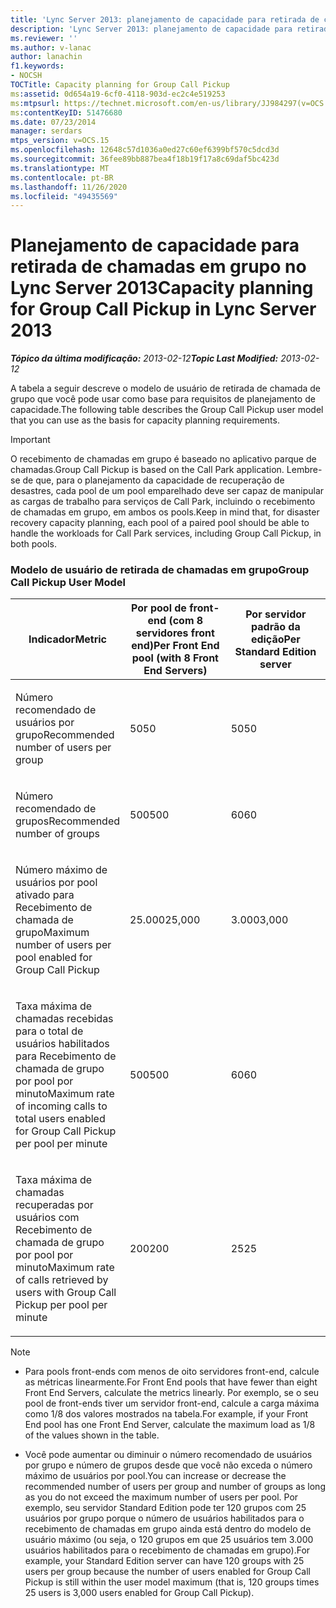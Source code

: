 ```yaml
---
title: 'Lync Server 2013: planejamento de capacidade para retirada de chamadas em grupo'
description: 'Lync Server 2013: planejamento de capacidade para retirada de chamadas em grupo.'
ms.reviewer: ''
ms.author: v-lanac
author: lanachin
f1.keywords:
- NOCSH
TOCTitle: Capacity planning for Group Call Pickup
ms:assetid: 0d654a19-6cf0-4118-903d-ec2c4e519253
ms:mtpsurl: https://technet.microsoft.com/en-us/library/JJ984297(v=OCS.15)
ms:contentKeyID: 51476680
ms.date: 07/23/2014
manager: serdars
mtps_version: v=OCS.15
ms.openlocfilehash: 12648c57d1036a0ed27c60ef6399bf570c5dcd3d
ms.sourcegitcommit: 36fee89bb887bea4f18b19f17a8c69daf5bc423d
ms.translationtype: MT
ms.contentlocale: pt-BR
ms.lasthandoff: 11/26/2020
ms.locfileid: "49435569"
---
```

# <a name="capacity-planning-for-group-call-pickup-in-lync-server-2013"></a><span data-ttu-id="79e72-103">Planejamento de capacidade para retirada de chamadas em grupo no Lync Server 2013</span><span class="sxs-lookup"><span data-stu-id="79e72-103">Capacity planning for Group Call Pickup in Lync Server 2013</span></span>

<div data-xmlns="http://www.w3.org/1999/xhtml">

<div class="topic" data-xmlns="http://www.w3.org/1999/xhtml" data-msxsl="urn:schemas-microsoft-com:xslt" data-cs="https://msdn.microsoft.com/">

<div data-asp="https://msdn2.microsoft.com/asp">



</div>

<div id="mainSection">

<div id="mainBody"><span data-ttu-id="79e72-104">

<span> </span></span><span class="sxs-lookup"><span data-stu-id="79e72-104">

<span> </span></span></span>

<span data-ttu-id="79e72-105">_**Tópico da última modificação:** 2013-02-12_</span><span class="sxs-lookup"><span data-stu-id="79e72-105">_**Topic Last Modified:** 2013-02-12_</span></span>

<div id="sectionSection0" class="section">

<span data-ttu-id="79e72-106">A tabela a seguir descreve o modelo de usuário de retirada de chamada de grupo que você pode usar como base para requisitos de planejamento de capacidade.</span><span class="sxs-lookup"><span data-stu-id="79e72-106">The following table describes the Group Call Pickup user model that you can use as the basis for capacity planning requirements.</span></span>

<div>


> [!IMPORTANT]  
> <span data-ttu-id="79e72-107">O recebimento de chamadas em grupo é baseado no aplicativo parque de chamadas.</span><span class="sxs-lookup"><span data-stu-id="79e72-107">Group Call Pickup is based on the Call Park application.</span></span> <span data-ttu-id="79e72-108">Lembre-se de que, para o planejamento da capacidade de recuperação de desastres, cada pool de um pool emparelhado deve ser capaz de manipular as cargas de trabalho para serviços de Call Park, incluindo o recebimento de chamadas em grupo, em ambos os pools.</span><span class="sxs-lookup"><span data-stu-id="79e72-108">Keep in mind that, for disaster recovery capacity planning, each pool of a paired pool should be able to handle the workloads for Call Park services, including Group Call Pickup, in both pools.</span></span>



</div>

### <a name="group-call-pickup-user-model"></a><span data-ttu-id="79e72-109">Modelo de usuário de retirada de chamadas em grupo</span><span class="sxs-lookup"><span data-stu-id="79e72-109">Group Call Pickup User Model</span></span>

<table>
<colgroup>
<col style="width: 33%" />
<col style="width: 33%" />
<col style="width: 33%" />
</colgroup>
<thead>
<tr class="header">
<th><span data-ttu-id="79e72-110">Indicador</span><span class="sxs-lookup"><span data-stu-id="79e72-110">Metric</span></span></th>
<th><span data-ttu-id="79e72-111">Por pool de front-end (com 8 servidores front end)</span><span class="sxs-lookup"><span data-stu-id="79e72-111">Per Front End pool (with 8 Front End Servers)</span></span></th>
<th><span data-ttu-id="79e72-112">Por servidor padrão da edição</span><span class="sxs-lookup"><span data-stu-id="79e72-112">Per Standard Edition server</span></span></th>
</tr>
</thead>
<tbody>
<tr class="odd">
<td><p><span data-ttu-id="79e72-113">Número recomendado de usuários por grupo</span><span class="sxs-lookup"><span data-stu-id="79e72-113">Recommended number of users per group</span></span></p></td>
<td><p><span data-ttu-id="79e72-114">50</span><span class="sxs-lookup"><span data-stu-id="79e72-114">50</span></span></p></td>
<td><p><span data-ttu-id="79e72-115">50</span><span class="sxs-lookup"><span data-stu-id="79e72-115">50</span></span></p></td>
</tr>
<tr class="even">
<td><p><span data-ttu-id="79e72-116">Número recomendado de grupos</span><span class="sxs-lookup"><span data-stu-id="79e72-116">Recommended number of groups</span></span></p></td>
<td><p><span data-ttu-id="79e72-117">500</span><span class="sxs-lookup"><span data-stu-id="79e72-117">500</span></span></p></td>
<td><p><span data-ttu-id="79e72-118">60</span><span class="sxs-lookup"><span data-stu-id="79e72-118">60</span></span></p></td>
</tr>
<tr class="odd">
<td><p><span data-ttu-id="79e72-119">Número máximo de usuários por pool ativado para Recebimento de chamada de grupo</span><span class="sxs-lookup"><span data-stu-id="79e72-119">Maximum number of users per pool enabled for Group Call Pickup</span></span></p></td>
<td><p><span data-ttu-id="79e72-120">25.000</span><span class="sxs-lookup"><span data-stu-id="79e72-120">25,000</span></span></p></td>
<td><p><span data-ttu-id="79e72-121">3.000</span><span class="sxs-lookup"><span data-stu-id="79e72-121">3,000</span></span></p></td>
</tr>
<tr class="even">
<td><p><span data-ttu-id="79e72-122">Taxa máxima de chamadas recebidas para o total de usuários habilitados para Recebimento de chamada de grupo por pool por minuto</span><span class="sxs-lookup"><span data-stu-id="79e72-122">Maximum rate of incoming calls to total users enabled for Group Call Pickup per pool per minute</span></span></p></td>
<td><p><span data-ttu-id="79e72-123">500</span><span class="sxs-lookup"><span data-stu-id="79e72-123">500</span></span></p></td>
<td><p><span data-ttu-id="79e72-124">60</span><span class="sxs-lookup"><span data-stu-id="79e72-124">60</span></span></p></td>
</tr>
<tr class="odd">
<td><p><span data-ttu-id="79e72-125">Taxa máxima de chamadas recuperadas por usuários com Recebimento de chamada de grupo por pool por minuto</span><span class="sxs-lookup"><span data-stu-id="79e72-125">Maximum rate of calls retrieved by users with Group Call Pickup per pool per minute</span></span></p></td>
<td><p><span data-ttu-id="79e72-126">200</span><span class="sxs-lookup"><span data-stu-id="79e72-126">200</span></span></p></td>
<td><p><span data-ttu-id="79e72-127">25</span><span class="sxs-lookup"><span data-stu-id="79e72-127">25</span></span></p></td>
</tr>
</tbody>
</table>


<div>


> [!NOTE]  
> <UL>
> <LI>
> <P><span data-ttu-id="79e72-128">Para pools front-ends com menos de oito servidores front-end, calcule as métricas linearmente.</span><span class="sxs-lookup"><span data-stu-id="79e72-128">For Front End pools that have fewer than eight Front End Servers, calculate the metrics linearly.</span></span> <span data-ttu-id="79e72-129">Por exemplo, se o seu pool de front-ends tiver um servidor front-end, calcule a carga máxima como 1/8 dos valores mostrados na tabela.</span><span class="sxs-lookup"><span data-stu-id="79e72-129">For example, if your Front End pool has one Front End Server, calculate the maximum load as 1/8 of the values shown in the table.</span></span></P>
> <LI>
> <P><span data-ttu-id="79e72-130">Você pode aumentar ou diminuir o número recomendado de usuários por grupo e número de grupos desde que você não exceda o número máximo de usuários por pool.</span><span class="sxs-lookup"><span data-stu-id="79e72-130">You can increase or decrease the recommended number of users per group and number of groups as long as you do not exceed the maximum number of users per pool.</span></span> <span data-ttu-id="79e72-131">Por exemplo, seu servidor Standard Edition pode ter 120 grupos com 25 usuários por grupo porque o número de usuários habilitados para o recebimento de chamadas em grupo ainda está dentro do modelo de usuário máximo (ou seja, o 120 grupos em que 25 usuários tem 3.000 usuários habilitados para o recebimento de chamadas em grupo).</span><span class="sxs-lookup"><span data-stu-id="79e72-131">For example, your Standard Edition server can have 120 groups with 25 users per group because the number of users enabled for Group Call Pickup is still within the user model maximum (that is, 120 groups times 25 users is 3,000 users enabled for Group Call Pickup).</span></span></P></LI></UL><span data-ttu-id="79e72-132">



</div>

</div>

</div>

<span> </span>

</div>

</div>

</span><span class="sxs-lookup"><span data-stu-id="79e72-132">



</div>

</div>

</div>

<span> </span>

</div>

</div>

</span></span></div>

